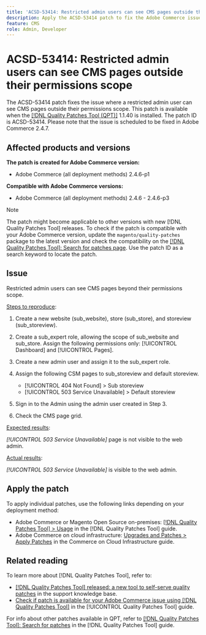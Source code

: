 ```yaml
---
title: 'ACSD-53414: Restricted admin users can see CMS pages outside their permissions scope'
description: Apply the ACSD-53414 patch to fix the Adobe Commerce issue where a restricted admin user can see CMS pages outside of their permissions scope.
feature: CMS
role: Admin, Developer
---
```

# ACSD-53414: Restricted admin users can see CMS pages outside their permissions scope

The ACSD-53414 patch fixes the issue where a restricted admin user can see CMS pages outside their permissions scope. This patch is available when the [[!DNL Quality Patches Tool (QPT)]](https://experienceleague.adobe.com/en/docs/commerce-knowledge-base/kb/announcements/commerce-announcements/magento-quality-patches-released-new-tool-to-self-serve-quality-patches) 1.1.40 is installed. The patch ID is ACSD-53414. Please note that the issue is scheduled to be fixed in Adobe Commerce 2.4.7.

## Affected products and versions

**The patch is created for Adobe Commerce version:**

* Adobe Commerce (all deployment methods) 2.4.6-p1

**Compatible with Adobe Commerce versions:**

* Adobe Commerce (all deployment methods) 2.4.6 - 2.4.6-p3

>[!NOTE]
>
>The patch might become applicable to other versions with new [!DNL Quality Patches Tool] releases. To check if the patch is compatible with your Adobe Commerce version, update the `magento/quality-patches` package to the latest version and check the compatibility on the [[!DNL Quality Patches Tool]: Search for patches page](https://experienceleague.adobe.com/tools/commerce-quality-patches/index.html). Use the patch ID as a search keyword to locate the patch.

## Issue

Restricted admin users can see CMS pages beyond their permissions scope.

<u>Steps to reproduce</u>:

1. Create a new website (sub_website), store (sub_store), and storeview (sub_storeview).
1. Create a sub_expert role, allowing the scope of sub_website and sub_store. Assign the following permissions only: [!UICONTROL Dashboard] and [!UICONTROL Pages].
1. Create a new admin user and assign it to the sub_expert role.
1. Assign the following CSM pages to sub_storeview and default storeview.

    * [!UICONTROL 404 Not Found] > Sub storeview
    * [!UICONTROL 503 Service Unavailable] > Default storeview

1. Sign in to the Admin using the admin user created in Step 3.
1. Check the CMS page grid.

<u>Expected results</u>:

*[!UICONTROL 503 Service Unavailable]* page is not visible to the web admin.

<u>Actual results</u>:

*[!UICONTROL 503 Service Unavailable]* is visible to the web admin.

## Apply the patch

To apply individual patches, use the following links depending on your deployment method:

* Adobe Commerce or Magento Open Source on-premises: [[!DNL Quality Patches Tool] > Usage](https://experienceleague.adobe.com/docs/commerce-operations/tools/quality-patches-tool/usage.html) in the [!DNL Quality Patches Tool] guide.
* Adobe Commerce on cloud infrastructure: [Upgrades and Patches > Apply Patches](https://experienceleague.adobe.com/docs/commerce-cloud-service/user-guide/develop/upgrade/apply-patches.html) in the Commerce on Cloud Infrastructure guide.

## Related reading

To learn more about [!DNL Quality Patches Tool], refer to:

* [[!DNL Quality Patches Tool] released: a new tool to self-serve quality patches](https://experienceleague.adobe.com/en/docs/commerce-knowledge-base/kb/announcements/commerce-announcements/magento-quality-patches-released-new-tool-to-self-serve-quality-patches) in the support knowledge base.
* [Check if patch is available for your Adobe Commerce issue using [!DNL Quality Patches Tool]](/help/tools/quality-patches-tool/patches-available-in-qpt/check-patch-for-magento-issue-with-magento-quality-patches.md) in the [!UICONTROL Quality Patches Tool] guide.


For info about other patches available in QPT, refer to [[!DNL Quality Patches Tool]: Search for patches](https://experienceleague.adobe.com/tools/commerce-quality-patches/index.html) in the [!DNL Quality Patches Tool] guide.
